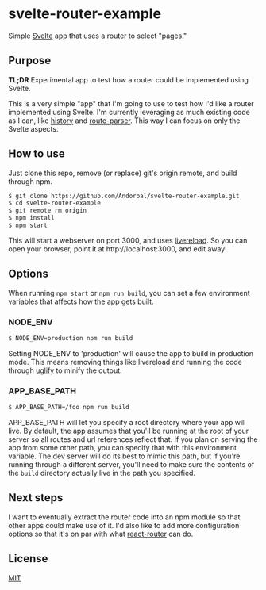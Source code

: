 # svelte-router-example
Simple [Svelte](https://svelte.technology) app that uses a router to select "pages."

## Purpose

**TL;DR** Experimental app to test how a router could be implemented using Svelte.

This is a very simple "app" that I'm going to use to test how I'd like a router implemented using Svelte. I'm currently leveraging as much existing code as I can, like [history](https://github.com/mjackson/history) and [route-parser](https://github.com/rcs/route-parser). This way I can focus on only the Svelte aspects.

## How to use

Just clone this repo, remove (or replace) git's origin remote, and build through npm.

```bash
$ git clone https://github.com/Andorbal/svelte-router-example.git
$ cd svelte-router-example
$ git remote rm origin
$ npm install
$ npm start
```

This will start a webserver on port 3000, and uses [livereload](https://github.com/napcs/node-livereload). So you can open your browser, point it at http://localhost:3000, and edit away!

## Options

When running `npm start` or `npm run build`, you can set a few environment variables that affects how the app gets built.

### NODE_ENV

```bash
$ NODE_ENV=production npm run build
```

Setting NODE_ENV to 'production' will cause the app to build in production mode. This means removing things like livereload and running the code through [uglify](https://github.com/mishoo/UglifyJS) to minify the output.

### APP_BASE_PATH

```bash
$ APP_BASE_PATH=/foo npm run build
```

APP_BASE_PATH will let you specify a root directory where your app will live. By default, the app assumes that you'll be running at the root of your server so all routes and url references reflect that. If you plan on serving the app from some other path, you can specify that with this environment variable. The dev server will do its best to mimic this path, but if you're running through a different server, you'll need to make sure the contents of the `build` directory actually live in the path you specified.

## Next steps

I want to eventually extract the router code into an npm module so that other apps could make use of it. I'd also like to add more configuration options so that it's on par with what [react-router](https://github.com/ReactTraining/react-router) can do.

## License

[MIT](https://raw.githubusercontent.com/Andorbal/svelte-router-example/master/LICENSE)
